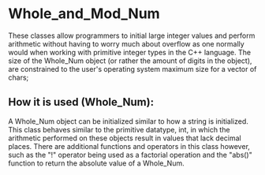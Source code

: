 # Whole_and_Mod_Num
 These classes allow programmers to initial large integer values and perform arithmetic without having to worry much about overflow as one normally would when working with primitive integer types in the C++ language. The size of the Whole_Num object (or rather the amount of digits in the object), are constrained to the user's operating system maximum size for a vector of chars;

 ## How it is used (Whole_Num):
 A Whole_Num object can be initialized similar to how a string is initialized. This class behaves similar to the primitive datatype, int, in which the arithmetic performed on these objects result in values that lack decimal places. There are additional functions and operators in this class however, such as the "!" operator being used as a factorial operation and the "abs()" function to return the absolute value of a Whole_Num.
